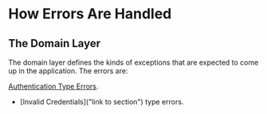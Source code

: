 # How Errors Are Handled

## The Domain Layer

The domain layer defines the kinds of exceptions that are expected to come up in the application.
The errors are:

  [Authentication Type Errors]("https://github.com/German-kos/Communion-Api-Clean_Rewrite/blob/00e9624dc34e09cf7f4813a7872ea1636af7a4a1/Communion/Communion.Domain/Common/Errors/Errors.Authentication.cs#L7-L12").

* [Invalid Credentials]("link to section") type errors.
